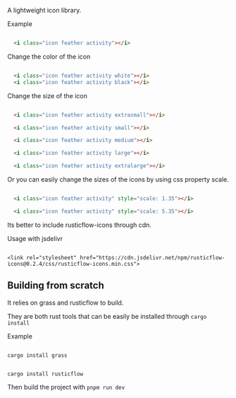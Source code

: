 A lightweight icon library.

Example


```html

  <i class="icon feather activity"></i>

```

Change the color of the icon

```html

  <i class="icon feather activity white"></i>
  <i class="icon feather activity black"></i>

```

Change the size of the icon

```html

  <i class="icon feather activity extrasmall"></i>

  <i class="icon feather activity small"></i>

  <i class="icon feather activity medium"></i>

  <i class="icon feather activity large"></i>

  <i class="icon feather activity extralarge"></i>

```

Or you can easily change the sizes of the icons by
 using css property scale.

```html

  <i class="icon feather activity" style="scale: 1.35"></i>

  <i class="icon feather activity" style="scale: 5.35"></i>

```

Its better to include rusticflow-icons through cdn.

Usage with jsdelivr

```

<link rel="stylesheet" href="https://cdn.jsdelivr.net/npm/rusticflow-icons@0.2.4/css/rusticflow-icons.min.css">

```

## Building from scratch

It relies on grass and rusticflow to build.

They are both rust tools that can be easily be installed
 through `cargo install`

Example

```

cargo install grass

```

```

cargo install rusticflow

```

Then build the project with `pnpm run dev`



